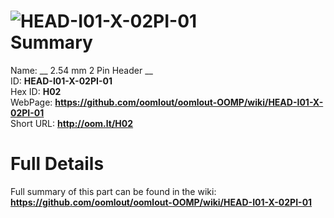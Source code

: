 
![HEAD-I01-X-02PI-01](https://github.com/oomlout/oomlout-OOMP/blob/master/parts/HEAD-I01-X-02PI-01/HEAD-I01-X-02PI-01_420.jpg)   
Summary
=================
  
Name: __ 2.54 mm 2 Pin Header __    
ID: __HEAD-I01-X-02PI-01__   
Hex ID: __H02__   
WebPage: __https://github.com/oomlout/oomlout-OOMP/wiki/HEAD-I01-X-02PI-01__   
Short URL: __http://oom.lt/H02__   

Full Details
==========================
Full summary of this part can be found in the wiki:   
__https://github.com/oomlout/oomlout-OOMP/wiki/HEAD-I01-X-02PI-01__    

